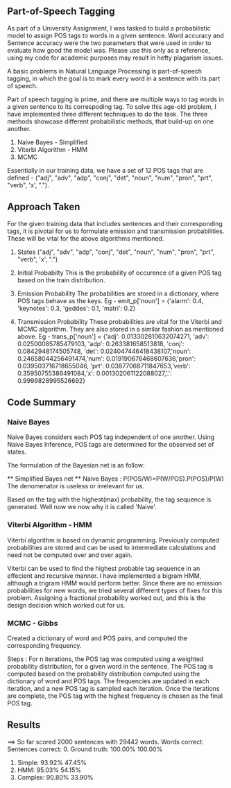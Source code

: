 ## Part-of-Speech Tagging

As part of a University Assignment, I was tasked to build a probabilistic model to assign POS tags to words in a given sentence. Word accuracy and Sentence accuracy were the two parameters that were used in order to evaluate how good the model was. Please use this only as a reference, using my code for academic purposes may result in hefty plagarism issues. 

A basic problems in Natural Language Processing is part-of-speech tagging, in which the goal is to mark every word in a sentence with its part of speech.

Part of speech tagging is prime, and there are multiple ways to tag words in a given sentence to its correspoding tag. To solve this age-old problem, I have implemented three different techniques to do the task. The three methods showcase different probabilistic methods, that build-up on one another.

1) Naive Bayes - Simplified
2) Viterbi Algorithm - HMM
3) MCMC

Essentially in our training data, we have a set of 12 POS tags that are defined - 
("adj", "adv", "adp", "conj", "det", "noun", "num", "pron", "prt", "verb", 'x', ".").


## Approach Taken

For the given training data that includes sentences and their corresponding tags, it is pivotal for us to formulate emission and transmission probabilities. These will be vital for the above algorithms mentioned. 

1) States
("adj", "adv", "adp", "conj", "det", "noun", "num", "pron", "prt", "verb", 'x', ".")

2) Initial Probabilty
This is the probability of occurence of a given POS tag based on the train distribution.

3) Emission Probability
The probabilities are stored in a dictionary, where POS tags behave as the keys. 
Eg - emit_p['noun'] = {'alarm': 0.4, 'keynotes': 0.3, 'geddes': 0.1, 'matri': 0.2}

4) Transmission Probability
These probabilities are vital for the Viterbi and MCMC algorithm. They are also stored in a similar fashion as mentioned above.
Eg -   trans_p['noun'] = {'adj': 0.013302810632074271,
 'adv': 0.02500085785479103, 'adp': 0.263381658513818, 'conj': 0.0842948174505748, 'det': 0.024047446418438107,'noun': 0.24658044256491474,'num': 0.019190676468607636,'pron': 0.039503716718655046, 'prt': 0.03877068711847653,'verb': 0.35950755386491084,'x': 0.001302061122088027,'.': 0.9999828995526692}

## Code Summary

###   Naive Bayes 

Naive Bayes considers each POS tag independent of one another. Using Naive Bayes Inference, POS tags are determined for the observed set of states.

The formulation of the Bayesian net is as follow: 

** Simplified Bayes net ** 
Naive Bayes  : P(POS/W)=P(W/POS).P(POS)/P(W)  
The denomenator is useless or irrelevant for us.

Based on the tag with the highest(max) probability, the tag sequence is generated. Well now we now why it is called 'Naive'.

### Viterbi Algorithm - HMM

Viterbi algorithm is based on dynamic programming. Previously computed probabilities are stored and can be used to intermediate calculations and need not be computed over and over again.


Viterbi can be used to find the highest probable tag sequence in an effecient and recursive manner. I have implemented a bigram HMM, although a trigram HMM would perform better.  Since there are no emission probabilities for new words, we tried several different types of fixes for this problem. Assigning a fractional probability worked out, and this is the design decision which worked out for us. 

### MCMC - Gibbs

Created a dictionary of word and POS pairs, and computed the corresponding frequency. 

Steps :
For n iterations, the POS tag was computed using a weighted probability distribution, for a given word in the sentence. 
The POS tag is computed based on the probability distribution computed using the dictionary of word and POS tags.
The frequencies are updated in each iteration, and a new POS tag is sampled each iteration.
Once the iterations are complete, the POS tag with the highest frequency is chosen as the final POS tag.

## Results

==> So far scored 2000 sentences with 29442 words.
                   Words correct:     Sentences correct: 
   0. Ground truth:      100.00%              100.00%
   1. Simple:             93.92%               47.45%
   2. HMM:                95.03%               54.15%
   3. Complex:            90.80%               33.90%
